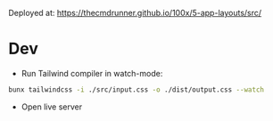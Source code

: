 Deployed at: https://thecmdrunner.github.io/100x/5-app-layouts/src/

# Dev

- Run Tailwind compiler in watch-mode:

```bash
bunx tailwindcss -i ./src/input.css -o ./dist/output.css --watch
```

- Open live server
